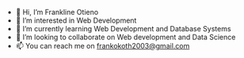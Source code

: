 - 👋 Hi, I’m Frankline Otieno
- 👀 I’m interested in Web Development 
- 🌱 I’m currently learning Web Development and Database Systems
- 💞️ I’m looking to collaborate on Web development and Data Science
- 📫 You can reach me on frankokoth2003@gmail.com

<!---
okothfrankotieno/okothfrankotieno is a ✨ special ✨ repository because its `README.md` (this file) appears on your GitHub profile.
You can click the Preview link to take a look at your changes.
--->

